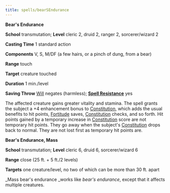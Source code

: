 ```yaml
---
title: spells/bearSEndurance
---
```

 **Bear's Endurance**

**School** transmutation; **Level** cleric 2, druid 2, ranger 2, sorcerer/wizard 2

**Casting Time** 1 standard action

**Components** V, S, M/DF (a few hairs, or a pinch of dung, from a bear)

**Range** touch

**Target** creature touched

**Duration** 1 min./level

**Saving Throw** [Will](../combat.md#_will) negates (harmless); **[Spell Resistance](../glossary.md#_spell-resistance)** yes

The affected creature gains greater vitality and stamina. The spell grants the subject a +4 enhancement bonus to [Constitution](../gettingStarted.md#_constitution), which adds the usual benefits to hit points, [Fortitude](../combat.md#_fortitude) saves, [Constitution](../gettingStarted.md#_constitution) checks, and so forth. Hit points gained by a temporary increase in [Constitution](../gettingStarted.md#_constitution) score are not temporary hit points. They go away when the subject's [Constitution](../gettingStarted.md#_constitution) drops back to normal. They are not lost first as temporary hit points are.

**Bear's Endurance, Mass**

**School** transmutation; **Level** cleric 6, druid 6, sorcerer/wizard 6

**Range** close (25 ft. + 5 ft./2 levels)

**Targets** one creature/level, no two of which can be more than 30 ft. apart

_Mass bear's endurance _works like _bear's endurance_, except that it affects multiple creatures.


